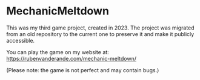 # MechanicMeltdown
This was my third game project, created in 2023. The project was migrated from an old repository to the current one to preserve it and make it publicly accessible.

You can play the game on my website at:
https://rubenvanderande.com/mechanic-meltdown/

(Please note: the game is not perfect and may contain bugs.)
